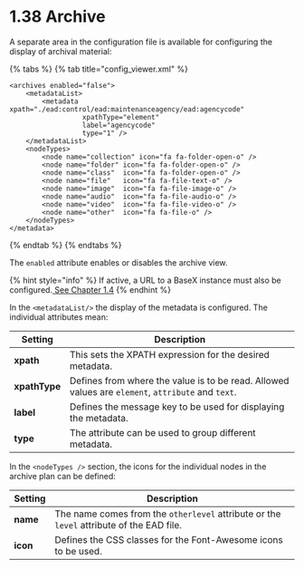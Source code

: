 # 1.38 Archive

A separate area in the configuration file is available for configuring the display of archival material:

{% tabs %}
{% tab title="config_viewer.xml" %}
```markup
<archives enabled="false">
    <metadataList>
        <metadata xpath="./ead:control/ead:maintenanceagency/ead:agencycode" 
                  xpathType="element" 
                  label="agencycode" 
                  type="1" />
    </metadataList>
    <nodeTypes>
        <node name="collection" icon="fa fa-folder-open-o" />
        <node name="folder" icon="fa fa-folder-open-o" />
        <node name="class"  icon="fa fa-folder-open-o" />
        <node name="file"   icon="fa fa-file-text-o" />
        <node name="image"  icon="fa fa-file-image-o" />
        <node name="audio"  icon="fa fa-file-audio-o" />
        <node name="video"  icon="fa fa-file-video-o" />
        <node name="other"  icon="fa fa-file-o" />
    </nodeTypes>
</metadata>
```
{% endtab %}
{% endtabs %}

The `enabled` attribute enables or disables the archive view.&#x20;

{% hint style="info" %}
If active, a URL to a BaseX instance must also be configured.[ See Chapter 1.4](4.md)
{% endhint %}

In the `<metadataList/>` the display of the metadata is configured. The individual attributes mean:

| Setting       | Description                                                                                        |
| ------------- | -------------------------------------------------------------------------------------------------- |
| **xpath**     | This sets the XPATH expression for the desired metadata.                                           |
| **xpathType** | Defines from where the value is to be read. Allowed values are `element`, `attribute` and `text`.  |
| **label**     | Defines the message key to be used for displaying the metadata.                                    |
| **type**      | The attribute can be used to group different metadata.                                             |

In the `<nodeTypes />` section, the icons for the individual nodes in the archive plan can be defined:

| Setting  | Description                                                                              |
| -------- | ---------------------------------------------------------------------------------------- |
| **name** | The name comes from the `otherlevel` attribute or the `level` attribute of the EAD file. |
| **icon** | Defines the CSS classes for the Font-Awesome icons to be used.                           |
